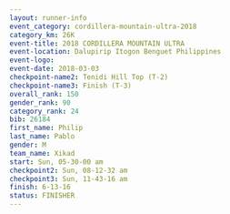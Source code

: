 ```yaml
---
layout: runner-info 
event_category: cordillera-mountain-ultra-2018 
category_km: 26K 
event-title: 2018 CORDILLERA MOUNTAIN ULTRA 
event-location: Dalupirip Itogon Benguet Philippines 
event-logo: 
event-date: 2018-03-03 
checkpoint-name2: Tenidi Hill Top (T-2) 
checkpoint-name3: Finish (T-3) 
overall_rank: 150
gender_rank: 90
category_rank: 24
bib: 26184
first_name: Philip
last_name: Pablo
gender: M
team_name: Xikad
start: Sun, 05-30-00 am
checkpoint2: Sun, 08-12-32 am
checkpoint3: Sun, 11-43-16 am
finish: 6-13-16
status: FINISHER
---
```

